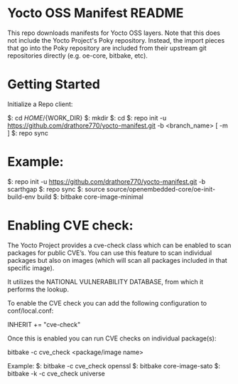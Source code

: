 # Yocto OSS Manifest README
This repo downloads manifests for Yocto OSS layers.
Note that this does not include the Yocto Project's Poky repository. Instead, the import pieces that go into the Poky repository are included from their upstream git repositories directly (e.g. oe-core, bitbake, etc).

#  Getting Started
Initialize a Repo client:

$: cd ${HOME}/${WORK_DIR}
$: mkdir <release>
$: cd <release>
$: repo init -u https://github.com/drathore770/yocto-manifest.git -b <branch_name> [ -m <release manifest>]
$: repo sync

# Example:
$: repo init -u https://github.com/drathore770/yocto-manifest.git -b scarthgap
$: repo sync
$: source source/openembedded-core/oe-init-build-env build
$: bitbake core-image-minimal

# Enabling CVE check:
The Yocto Project provides a cve-check class which can be enabled to scan packages for public CVE’s. You can use this feature to scan individual packages but also on images (which will scan all packages included in that specific image).

It utilizes the NATIONAL VULNERABILITY DATABASE, from which it performs the lookup.

To enable the CVE check you can add the following configuration to conf/local.conf:

INHERIT += "cve-check"

Once this is enabled you can run CVE checks on individual package(s):

bitbake -c cve_check <package/image name>

Example:
$: bitbake -c cve_check openssl
$: bitbake core-image-sato
$: bitbake -k -c cve_check universe
